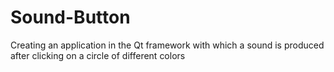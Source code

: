 # Sound-Button
Creating an application in the Qt framework with which a sound is produced after clicking on a circle of different colors
